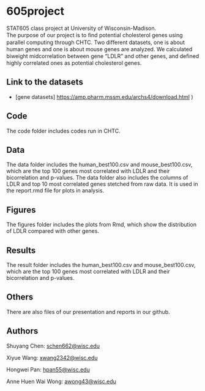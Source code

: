 # 605project
 
STAT605 class project at University of Wisconsin-Madison.  
The purpose of our project is to ﬁnd potential cholesterol genes using parallel computing through CHTC. 
Two diﬀerent datasets, one is about human genes and one is about mouse genes are analyzed. 
We calculated biweight midcorrelation between gene “LDLR” and other genes, and deﬁned highly correlated ones as potential cholesterol genes.
 
## Link to the datasets
 
- [gene datasets] https://amp.pharm.mssm.edu/archs4/download.html )
 
## Code
 
The code folder includes codes run in CHTC.
 
## Data
 
The data folder includes the human_best100.csv and mouse_best100.csv, which are the top 100 genes most correlated with LDLR and their bicorrelation and p-values. The data folder also includes the columns of LDLR and top 10 most correlated genes stetched from raw data. It is used in the report.rmd file for plots in analysis.
 
## Figures
 
The figures folder includes the plots from Rmd, which show the distribution of LDLR compared with other genes.
 
## Results
 
The result folder includes the human_best100.csv and mouse_best100.csv, which are the top 100 genes most correlated with LDLR and their bicorrelation and p-values.
 
## Others
 
There are also files of our presentation and reports in our github.
 
## Authors 
 
Shuyang Chen: schen662@wisc.edu
 
Xiyue Wang: xwang2342@wisc.edu
 
Hongwei Pan: hpan55@wisc.edu
 
Anne Huen Wai Wong: awong43@wisc.edu

